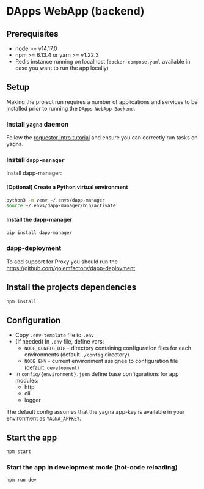 # DApps WebApp (backend)

## Prerequisites

- node >= v14.17.0
- npm >= 6.13.4 or yarn >= v1.22.3
- Redis instance running on localhost (`docker-compose.yaml` available in case you want to run the app locally)

## Setup

Making the project run requires a number of applications and services to be installed prior to running
the `DApps WebApp Backend`.

### Install `yagna` daemon

Follow
the [requestor intro tutorial](https://handbook.golem.network/requestor-tutorials/flash-tutorial-of-requestor-development)
and ensure you can correctly run tasks on yagna.

### Install `dapp-manager`

Install dapp-manager:

#### [Optional] Create a Python virtual environment

```bash
python3 -m venv ~/.envs/dapp-manager
source ~/.envs/dapp-manager/bin/activate
```

#### Install the dapp-manager

```bash
pip install dapp-manager
```

### dapp-deployment

To add support for Proxy you should run the https://github.com/golemfactory/dapp-deployment


## Install the projects dependencies

```bash
npm install
```

## Configuration

- Copy `.env-template` file to `.env`
- (If needed) In `.env` file, define vars:
    - `NODE_CONFIG_DIR` - directory containing configuration files for each environments (default `./config` directory)
    - `NODE_ENV` - current environment assignee to configuration file (default: `development`)
- In `config/{environment}.json` define base configurations for app modules:
    - http
    - cli
    - logger

The default config assumes that the yagna app-key is available in your environment as `YAGNA_APPKEY`.

## Start the app

```bash
npm start
```

### Start the app in development mode (hot-code reloading)

```bash
npm run dev
```